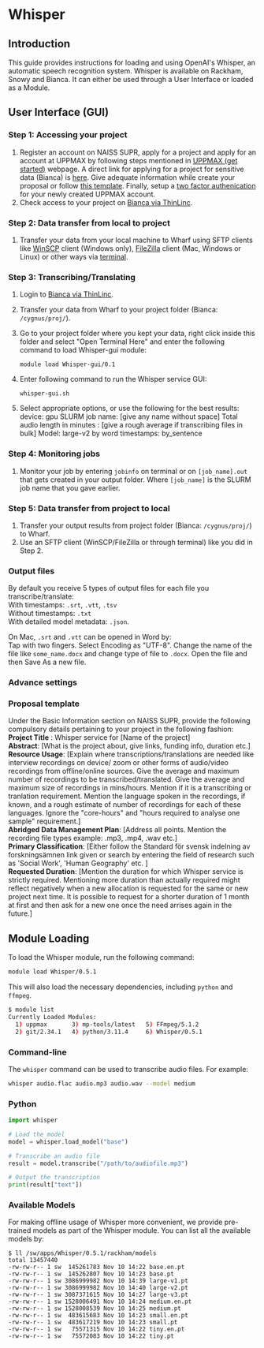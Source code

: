 # Whisper

## Introduction

This guide provides instructions for loading and using OpenAI's Whisper, an
automatic speech recognition system. Whisper is available on Rackham,
Snowy and Bianca. It can either be used through a User Interface or loaded as a Module.


## User Interface (GUI)

### Step 1: Accessing your project
1. Register an account on NAISS SUPR, apply for a project and apply for an account at UPPMAX by following steps mentioned in [UPPMAX (get started)](https://www.uu.se/en/centre/uppmax/get-started/create-account-and-apply-for-project/user-account) webpage. A direct link for applying for a project for sensitive data (Bianca) is [here](https://supr.naiss.se/round/senssmall2024/create_proposal/?). Give adequate information while create your proposal or follow [this template](#proposal-template). Finally, setup a [two factor authenication](https://www.uu.se/en/centre/uppmax/get-started/2-factor) for your newly created UPPMAX account.
2. Check access to your project on [Bianca via ThinLinc](https://bianca.uppmax.uu.se/).


### Step 2: Data transfer from local to project  
1. Transfer your data from your local machine to Wharf using SFTP clients like [WinSCP](http://docs.uppmax.uu.se/cluster_guides/transfer_bianca/#winscp-windows) client (Windows only), [FileZilla](http://docs.uppmax.uu.se/cluster_guides/transfer_bianca/#filezilla-linuxmacoswindows) client (Mac, Windows or Linux) or other ways via [terminal](http://docs.uppmax.uu.se/cluster_guides/transfer_bianca/).

### Step 3: Transcribing/Translating  
1. Login to [Bianca via ThinLinc](https://bianca.uppmax.uu.se/).
2. Transfer your data from Wharf to your project folder (Bianca: `/cygnus/proj/`).
3. Go to your project folder where you kept your data, right click inside this folder and select "Open Terminal Here" and enter the following command to load Whisper-gui module:  
    ```console
    module load Whisper-gui/0.1
    ```

4. Enter following command to run the Whisper service GUI:  
    ```console
    whisper-gui.sh
    ```
5. Select appropriate options, or use the following for the best results:
   device: gpu
   SLURM job name: [give any name without space]
   Total audio length in minutes : [give a rough average if transcribing files in bulk]
   Model: large-v2
   by word timestamps: by_sentence

### Step 4: Monitoring jobs  
1. Monitor your job by entering `jobinfo` on terminal or on `[job_name].out` that gets created in your output folder. Where `[job_name]` is the SLURM job name that you gave earlier.


### Step 5: Data transfer from project to local
1. Transfer your output results from project folder (Bianca: `/cygnus/proj/`) to Wharf.
2. Use an SFTP client (WinSCP/FileZilla or through terminal) like you did in Step 2.

### Output files
By default you receive 5 types of output files for each file you transcribe/translate:   
With timestamps: `.srt`, `.vtt`, `.tsv`  
Without timestamps: `.txt`  
With detailed model metadata: `.json`. 

On Mac, `.srt` and `.vtt` can be opened in Word by:  
Tap with two fingers. Select Encoding as "UTF-8". Change the name of the file like `some_name.docx` and change type of file to `.docx`. Open the file and then Save As a new file.

### Advance settings

### <a name="proposal_template"></a>Proposal template
Under the Basic Information section on NAISS SUPR, provide the following compulsory details pertaining to your project in the following fashion:  
**Project Title** : Whisper service for [Name of the project]   
**Abstract**: [What is the project about, give links, funding info, duration etc.]  
**Resource Usage**:  [Explain where transcriptions/translations are needed like interview recordings on device/ zoom or other forms of audio/video recordings from offline/online sources. Give the average and maximum number of recordings to be transcribed/translated. Give the average and maximum size of recordings in mins/hours. Mention if it is a transcribing or tranlation requirement. Mention the language spoken in the recordings, if known, and a rough estimate of number of recordings for each of these languages. Ignore the "core-hours" and "hours required to analyse one sample" requirement.]  
**Abridged Data Management Plan**:  [Address all points. Mention the recording file types example: .mp3, .mp4, .wav etc.]  
**Primary Classification**: [Either follow the  Standard för svensk indelning av forskningsämnen link given or search by entering the field of research such as 'Social Work', 'Human Geography' etc. ]  
**Requested Duration**: [Mention the duration for which Whisper service is strictly required. Mentioning more duration than actually required might reflect negatively when a new allocation is requested for the same or new project next time. It is possible to request for a shorter duration of 1 month at first and then ask for a new one once the need arrises again in the future.]   







## Module Loading

To load the Whisper module, run the following command:


```bash
module load Whisper/0.5.1
```

This will also load the necessary dependencies, including `python`
and `ffmpeg`.

```bash
$ module list
Currently Loaded Modules:
  1) uppmax       3) mp-tools/latest   5) FFmpeg/5.1.2
  2) git/2.34.1   4) python/3.11.4     6) Whisper/0.5.1
```  

### Command-line

The `whisper` command can be used to transcribe audio files. For example:

```bash
whisper audio.flac audio.mp3 audio.wav --model medium
```

### Python

```python title="example.py"
import whisper

# Load the model
model = whisper.load_model("base")

# Transcribe an audio file
result = model.transcribe("/path/to/audiofile.mp3")

# Output the transcription
print(result["text"])

```

### Available Models

For making offline usage of Whisper more convenient, we provide
pre-trained models as part of the Whisper module. You can list
all the available models by:

```console
$ ll /sw/apps/Whisper/0.5.1/rackham/models
total 13457440
-rw-rw-r-- 1 sw  145261783 Nov 10 14:22 base.en.pt
-rw-rw-r-- 1 sw  145262807 Nov 10 14:23 base.pt
-rw-rw-r-- 1 sw 3086999982 Nov 10 14:39 large-v1.pt
-rw-rw-r-- 1 sw 3086999982 Nov 10 14:40 large-v2.pt
-rw-rw-r-- 1 sw 3087371615 Nov 10 14:27 large-v3.pt
-rw-rw-r-- 1 sw 1528006491 Nov 10 14:24 medium.en.pt
-rw-rw-r-- 1 sw 1528008539 Nov 10 14:25 medium.pt
-rw-rw-r-- 1 sw  483615683 Nov 10 14:23 small.en.pt
-rw-rw-r-- 1 sw  483617219 Nov 10 14:23 small.pt
-rw-rw-r-- 1 sw   75571315 Nov 10 14:22 tiny.en.pt
-rw-rw-r-- 1 sw   75572083 Nov 10 14:22 tiny.pt
```


